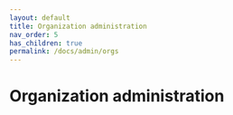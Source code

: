 ```yaml
---
layout: default
title: Organization administration
nav_order: 5
has_children: true
permalink: /docs/admin/orgs
---
```


# Organization administration
